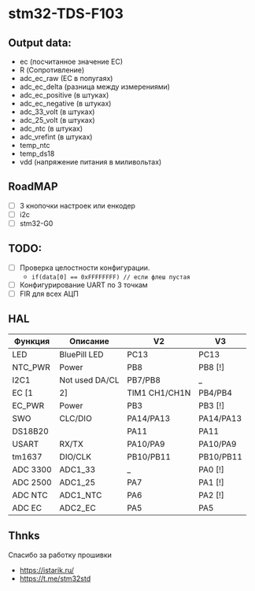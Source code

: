 # stm32-TDS-F103

## Output data:
- ec (посчитанное значение EC)
- R (Сопротивление)
- adc_ec_raw (EC в попугаях)
- adc_ec_delta (разница между измерениями)
- adc_ec_positive (в штуках)
- adc_ec_negative (в штуках)
- adc_33_volt (в штуках)
- adc_25_volt (в штуках)
- adc_ntc (в штуках)
- adc_vrefint (в штуках)
- temp_ntc
- temp_ds18
- vdd (напряжение питания в миливольтах)

## RoadMAP
- [ ] 3 кнопочки настроек или енкодер
- [ ] i2c
- [ ] stm32-G0

## TODO:
- [ ] Проверка целостности конфигурации.
  - `if(data[0] == 0xFFFFFFFF) // если флеш пустая`
- [ ] Конфигурирование UART по 3 точкам
- [ ] FIR для всех АЦП

## HAL
| Функция     | Описание       |     V2    |     V3    |
| ----------- | -------------- | --------- | --------- |
| LED         | BluePill LED   | PC13      | PC13      |
| NTC_PWR     | Power          | PB8       | PB8 [!]   |
| I2C1        | Not used DA/CL | PB7/PB8   | _         |
| EC [1|2]    | TIM1 CH1/CH1N  | PB4/PB4   | PA8/PB13  |
| EC_PWR      | Power          | PB3       | PB3 [!]   |
| SWO         | CLC/DIO        | PA14/PA13 | PA14/PA13 |
| DS18B20     |                | PA11      | PA11      |
| USART       | RX/TX          | PA10/PA9  | PA10/PA9  |
| tm1637      | DIO/CLK        | PB10/PB11 | PB10/PB11 |
| ADC 3300    | ADC1_33        | _         | PA0 [!]   |
| ADC 2500    | ADC1_25        | PA7       | PA1 [!]   |
| ADC NTC     | ADC1_NTC       | PA6       | PA2 [!]   |
| ADC EC      | ADC2_EC        | PA5       | PA5       |

## Thnks
Спасибо за работку прошивки 
- https://istarik.ru/
- https://t.me/stm32std

